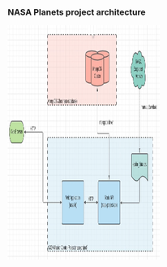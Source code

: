 ### NASA Planets project architecture                                                           
<img src="/nasa architecture.png" width="300" height="460">  
